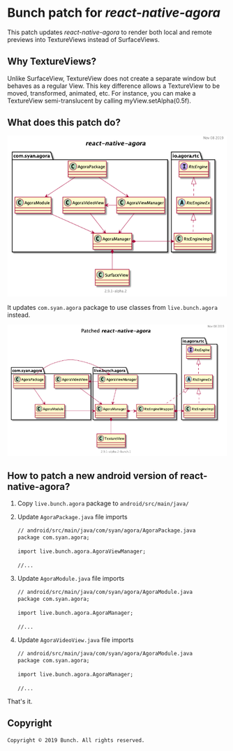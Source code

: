 # Bunch patch for <i>react-native-agora</i>


This patch updates <i>react-native-agora</i> to render both local and remote previews into TextureViews instead of SurfaceViews.

## Why TextureViews?

Unlike SurfaceView, TextureView does not create a separate window but behaves as a regular View. This key difference allows a TextureView to be moved, transformed, animated, etc. For instance, you can make a TextureView semi-translucent by calling myView.setAlpha(0.5f).

## What does this patch do?

![](docs/bunch_patch/react-native-agora.png "vanilla react-native-agora")

It updates `com.syan.agora` package to use classes from `live.bunch.agora` instead.

![](docs/bunch_patch/react-native-agora-patched.png "patched react-native-agora")

## How to patch a new android version of react-native-agora?

1. Copy `live.bunch.agora` package to `android/src/main/java/`

2. Update `AgoraPackage.java` file imports

	```
	// android/src/main/java/com/syan/agora/AgoraPackage.java
	package com.syan.agora;
	
	import live.bunch.agora.AgoraViewManager;
	
	//...
	```

3. Update `AgoraModule.java` file imports

	```
	// android/src/main/java/com/syan/agora/AgoraModule.java
	package com.syan.agora;
	
	import live.bunch.agora.AgoraManager;
	
	//...
	```

4. Update `AgoraVideoView.java` file imports

	```
	// android/src/main/java/com/syan/agora/AgoraModule.java
	package com.syan.agora;
	
	import live.bunch.agora.AgoraManager;
	
	//...
	```
	
That's it.


## Copyright

```
Copyright © 2019 Bunch. All rights reserved.
```

